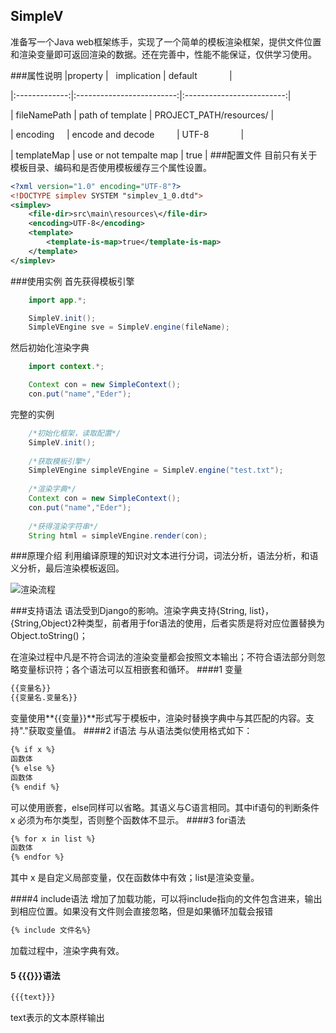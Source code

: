 ## SimpleV

准备写一个Java web框架练手，实现了一个简单的模板渲染框架，提供文件位置和渲染变量即可返回渲染的数据。还在完善中，性能不能保证，仅供学习使用。

###属性说明
|property       |     implication           | default                   |

|:-------------:|:-------------------------:|:-------------------------:|

| fileNamePath  | path of template          | PROJECT_PATH/resources/   |

| encoding      | encode and decode         | UTF-8                     |

| templateMap   | use or not tempalte map   | true                      |
###配置文件
目前只有关于模板目录、编码和是否使用模板缓存三个属性设置。
```xml
<?xml version="1.0" encoding="UTF-8"?>
<!DOCTYPE simplev SYSTEM "simplev_1_0.dtd">
<simplev>
    <file-dir>src\main\resources\</file-dir>
    <encoding>UTF-8</encoding>
    <template>
        <template-is-map>true</template-is-map>
    </template>
</simplev>
```
###使用实例
首先获得模板引擎
```java
    import app.*;

    SimpleV.init();
    SimpleVEngine sve = SimpleV.engine(fileName);
```
然后初始化渲染字典
```java
    import context.*;

    Context con = new SimpleContext();
    con.put("name","Eder");
```
完整的实例
```java
    /*初始化框架，读取配置*/
    SimpleV.init(); 
    
    /*获取模板引擎*/        
    SimpleVEngine simpleVEngine = SimpleV.engine("test.txt");
    
    /*渲染字典*/
    Context con = new SimpleContext();
    con.put("name","Eder");
    
    /*获得渲染字符串*/
    String html = simpleVEngine.render(con);
```
###原理介绍
利用编译原理的知识对文本进行分词，词法分析，语法分析，和语义分析，最后渲染模板返回。


![渲染流程](https://github.com/xqstrive/SimpleV/blob/master/static/%E6%B8%B2%E6%9F%93%E6%B5%81%E7%A8%8B.png)

###支持语法
语法受到Django的影响。渲染字典支持{String, list}，{String,Object}2种类型，前者用于for语法的使用，后者实质是将对应位置替换为Object.toString()；

在渲染过程中凡是不符合词法的渲染变量都会按照文本输出；不符合语法部分则忽略变量标识符；各个语法可以互相嵌套和循环。
####1 变量
```html
{{变量名}}
{{变量名.变量名}}
```
变量使用**{{变量}}**形式写于模板中，渲染时替换字典中与其匹配的内容。支持"."获取变量值。
####2 if语法
与从语法类似使用格式如下：
```html
{% if x %}
函数体
{% else %}
函数体
{% endif %}
```
可以使用嵌套，else同样可以省略。其语义与C语言相同。其中if语句的判断条件 x 必须为布尔类型，否则整个函数体不显示。
####3 for语法
```html
{% for x in list %}
函数体
{% endfor %}
```
其中 x 是自定义局部变量，仅在函数体中有效；list是渲染变量。

####4 include语法
增加了加载功能，可以将include指向的文件包含进来，输出到相应位置。如果没有文件则会直接忽略，但是如果循环加载会报错
```html
{% include 文件名%}
```
加载过程中，渲染字典有效。
#### 5 {{{}}}语法
```html
{{{text}}}
```
text表示的文本原样输出
